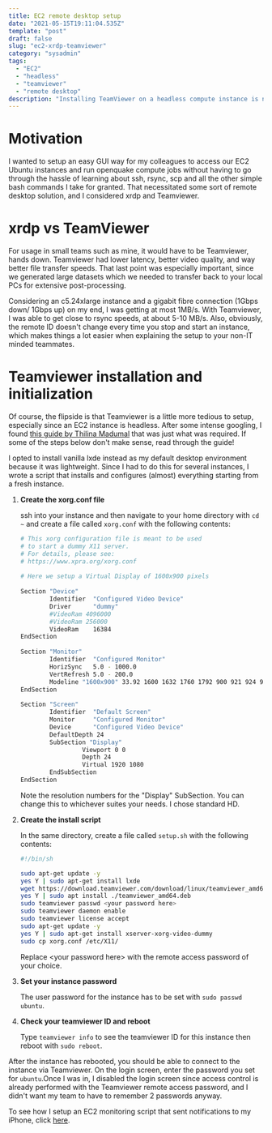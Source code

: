```yaml
---
title: EC2 remote desktop setup
date: "2021-05-15T19:11:04.535Z"
template: "post"
draft: false
slug: "ec2-xrdp-teamviewer"
category: "sysadmin"
tags:
  - "EC2"
  - "headless"
  - "teamviewer"
  - "remote desktop"
description: "Installing TeamViewer on a headless compute instance is non-trivial, so I'll go through some of the steps to set it up on a freshly provisioned instance "
---
```

# Motivation 
I wanted to setup an easy GUI way for my colleagues to access our EC2 Ubuntu instances and run openquake compute jobs without having to go through the hassle of learning about ssh, rsync, scp and all the other simple bash commands I take for granted. That necessitated some sort of remote desktop solution, and I considered xrdp and Teamviewer. 

# xrdp vs TeamViewer
For usage in small teams such as mine, it would have to be Teamviewer, hands down. Teamviewer had lower latency, better video quality, and way better file transfer speeds. That last point was especially important, since we generated large datasets which we needed to transfer back to your local PCs for extensive post-processing. 

Considering an c5.24xlarge instance and a gigabit fibre connection (1Gbps down/ 1Gbps up) on my end, I was getting at most 1MB/s. With Teamviewer, I was able to get close to rsync speeds, at about 5-10 MB/s. Also, obviously, the remote ID doesn't change every time you stop and start an instance, which makes things a lot easier when explaining the setup to your non-IT minded teammates. 

# Teamviewer installation and initialization
Of course, the flipside is that Teamviewer is a little more tedious to setup, especially since an EC2 instance is headless. After some intense googling, I found [this guide by Thilina Madumal](https://thilinamad.medium.com/remote-desktop-to-ubuntu-instance-with-no-gui-f98566adb53e) that was just what was required. If some of the steps below don't make sense, read through the guide! 

I opted to install vanilla lxde instead as my default desktop environment because it was lightweight. Since I had to do this for several instances, I wrote a script that installs and configures (almost) everything starting from a fresh instance. 

1. **Create the xorg.conf file**

	ssh into your instance and then navigate to your home directory with `cd ~` and create a file called `xorg.conf` with the following contents: 
	```bash
	# This xorg configuration file is meant to be used
	# to start a dummy X11 server.
	# For details, please see:
	# https://www.xpra.org/xorg.conf
	 
	# Here we setup a Virtual Display of 1600x900 pixels
	 
	Section "Device"
			Identifier  "Configured Video Device"
			Driver      "dummy"
			#VideoRam 4096000
			#VideoRam 256000
			VideoRam    16384
	EndSection
	 
	Section "Monitor"
			Identifier  "Configured Monitor"
			HorizSync   5.0 - 1000.0
			VertRefresh 5.0 - 200.0
			Modeline "1600x900" 33.92 1600 1632 1760 1792 900 921 924 946
	EndSection
	 
	Section "Screen"
			Identifier  "Default Screen"
			Monitor     "Configured Monitor"
			Device      "Configured Video Device"
			DefaultDepth 24
			SubSection "Display"
					 Viewport 0 0
					 Depth 24
					 Virtual 1920 1080
			EndSubSection
	EndSection
	```
	Note the resolution numbers for the "Display" SubSection. You can change this to whichever suites your needs. I chose standard HD. 

2. **Create the install script**

	In the same directory, create a file called `setup.sh` with the following contents: 
	```bash
	#!/bin/sh

	sudo apt-get update -y
	yes Y | sudo apt-get install lxde
	wget https://download.teamviewer.com/download/linux/teamviewer_amd64.deb
	yes Y | sudo apt install ./teamviewer_amd64.deb
	sudo teamviewer passwd <your password here>
	sudo teamviewer daemon enable
	sudo teamviewer license accept
	sudo apt-get update -y
	yes Y | sudo apt-get install xserver-xorg-video-dummy
	sudo cp xorg.conf /etc/X11/
	```
	Replace \<your password here\> with the remote access password of your choice.
	
3. **Set your instance password**

	The user password for the instance has to be set with `sudo passwd ubuntu`. 

4. **Check your teamviewer ID and reboot**

	Type `teamviewer info` to see the teamviewer ID for this instance then reboot with `sudo reboot`.  

After the instance has rebooted, you should be able to connect to the instance via Teamviewer. On the login screen, enter the password you set for `ubuntu`.Once I was in, I disabled the login screen since access control is already performed with the Teamviewer remote access password, and I didn't want my team to have to remember 2 passwords anyway. 

To see how I setup an EC2 monitoring script that sent notifications to my iPhone, click [here](/posts/ec2-ios-monitoring).

	

